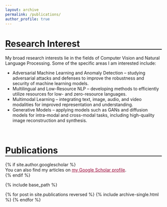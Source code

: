 ```yaml
---
layout: archive
permalink: /publications/
author_profile: true
---
```

<h1 style="border-bottom: 2px solid;">Research Interest</h1>

My broad research interests lie in the fields of Computer Vision and Natural Language Processing. Some of the specific areas I am interested include:
- Adversarial Machine Learning and Anomaly Detection – studying adversarial attacks and defenses to improve the robustness and security of machine learning models.
- Multilingual and Low-Resource NLP – developing methods to efficiently utilize resources for low- and zero-resource languages.
- Multimodal Learning – integrating text, image, audio, and video modalities for improved representation and understanding.
- Generative Models – applying models such as GANs and diffusion models for intra-modal and cross-modal tasks, including high-quality image reconstruction and synthesis.
<!-- - Cross-Modal Learning, Integrating Visual, Textual, and Acoustic Data for Advanced AI Systems -->

<br>
<h1 style="border-bottom: 2px solid;">Publications</h1>
{% if site.author.googlescholar %}
  <div class="wordwrap">You can also find my articles on <a href="https://scholar.google.com/citations?hl=en&authuser=1&user=HwhiMM8AAAAJ" style="color: #990033;" target="_blank">my Google Scholar profile</a>.</div>
{% endif %}

{% include base_path %}

{% for post in site.publications reversed %}
  {% include archive-single.html %}
{% endfor %}
